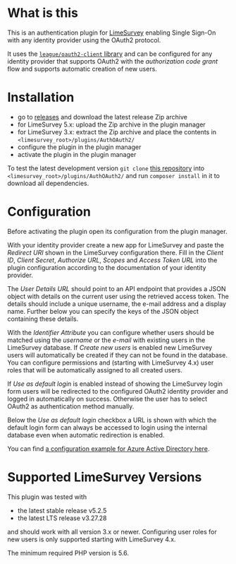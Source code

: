 # What is this

This is an authentication plugin for [LimeSurvey](https://github.com/LimeSurvey/LimeSurvey)
enabling Single Sign-On with any identity provider using the OAuth2 protocol.

It uses the [`league/oauth2-client` library](https://github.com/thephpleague/oauth2-client)
and can be configured for any identity provider that supports OAuth2 with the
_authorization code grant_ flow and supports automatic creation of new users.

# Installation

- go to [releases](https://github.com/BDSU/limesurvey-oauth2/releases) and download the latest release Zip archive
- for LimeSurvey 5.x: upload the Zip archive in the plugin manager
- for LimeSurvey 3.x: extract the Zip archive and place the contents in `<limesurvey_root>/plugins/AuthOAuth2/`
- configure the plugin in the plugin manager
- activate the plugin in the plugin manager

To test the latest development version `git clone` [this repository](https://github.com/BDSU/limesurvey-oauth2)
into `<limesurvey_root>/plugins/AuthOAuth2/` and run `composer install` in it to download all dependencies.

# Configuration

Before activating the plugin open its configuration from the plugin manager.

With your identity provider create a new app for LimeSurvey and paste the _Redirect URI_ shown in the
LimeSurvey configuration there. Fill in the _Client ID_, _Client Secret_, _Authorize URL_, _Scopes_ and
_Access Token URL_ into the plugin configuration according to the documentation of your identity provider.

The _User Details URL_ should point to an API endpoint that provides a JSON object with details on the
current user using the retrieved access token. The details should include a unique username, the e-mail
address and a display name. Further below you can specify the keys of the JSON object containing these details.

With the _Identifier Attribute_ you can configure whether users should be matched using the _username_ or the
_e-mail_ with existing users in the LimeSurvey database. If _Create new users_ is enabled new LimeSurvey users
will automatically be created if they can not be found in the database. You can configure permissions and
(starting with LimeSurvey 4.x) user roles that will be automatically assigned to all created users.

If _Use as default login_ is enabled instead of showing the LimeSurvey login form users will be redirected
to the configured OAuth2 identity provider and logged in automatically on success. Otherwise the user has to
select OAuth2 as authentication method manually.

Below the _Use as default login_ checkbox a URL is shown with which the default login form can always be accessed
to login using the internal database even when automatic redirection is enabled.

You can find [a configuration example for Azure Active Directory here](docs/examples/AzureAD.md).

# Supported LimeSurvey Versions

This plugin was tested with

- the latest stable release v5.2.5
- the latest LTS release v3.27.28

and should work with all version 3.x or newer.
Configuring user roles for new users is only supported starting with LimeSurvey 4.x.

The minimum required PHP version is 5.6.
